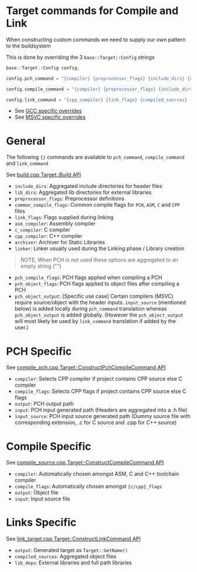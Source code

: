 # Target commands for Compile and Link

When constructing custom commands we need to supply our own pattern to the buildsystem

This is done by overriding the 3 `base::Target::Config` strings

```cpp
base::Target::Config config;

config.pch_command = "{compiler} {preprocessor_flags} {include_dirs} {common_compile_flags} {pch_compile_flags} {compile_flags} -o {output} -c {input}";

config.compile_command = "{compiler} {preprocessor_flags} {include_dirs} {common_compile_flags} {pch_object_flags} {compile_flags} -o {output} -c {input}";

config.link_command = "{cpp_compiler} {link_flags} {compiled_sources} -o {output} {lib_dirs} {lib_deps}";
```

- See [GCC specific overrides](../../buildcc/targets/include/targets/target_gcc.h)
- See [MSVC specific overrides](../../buildcc/targets/include/targets/target_msvc.h)

# General

The following `{}` commands are available to `pch_command`, `compile_command` and `link_command`

See [build.cpp Target::Build API](../../buildcc/lib/target/src/target/build.cpp)

- `include_dirs`: Aggregated include directories for header files
- `lib_dirs`: Aggregated lib directories for external libraries
- `preprocessor_flags`: Preprocessor definitions
- `common_compile_flags`: Common compile flags for `PCH`, `ASM`, `C` and `CPP` files
- `link_flags`: Flags supplied during linking
- `asm_compiler`: Assembly compiler
- `c_compiler`: C compiler
- `cpp_compiler`: C++ compiler
- `archiver`: Archiver for Static Libraries
- `linker`: Linker usually used during the Linking phase / Library creation

> NOTE, When PCH is not used these options are aggregated to an empty string ("")

- `pch_compile_flags`: PCH flags applied when compiling a PCH
- `pch_object_flags`: PCH flags applied to object files after compiling a PCH
- `pch_object_output`: [Specific use case] Certain compilers (MSVC) require source/object with the header inputs. `input_source` (mentioned below) is added locally during `pch_command` translation whereas `pch_object_output` is added globally. (However the `pch_object_output` will most likely be used by `link_command` translation if added by the user.)

# PCH Specific

See [compile_pch.cpp Target::ConstructPchCompileCommand API](../../buildcc/lib/target/src/target/compile_pch.cpp)

- `compiler`: Selects CPP compiler if project contains CPP source else C compiler
- `compile_flags`: Selects CPP flags if project contains CPP source else C flags
- `output`: PCH output path
- `input`: PCH input generated path (Headers are aggregated into a .h file)
- `input_source`: PCH input source generated path (Dummy source file with corresponding extension, .c for C source and .cpp for C++ source)

# Compile Specific

See [compile_source.cpp Target::ConstructCompileCommand API](../../buildcc/lib/target/src/target/compile_source.cpp)

- `compiler`: Automatically chosen amongst ASM, C and C++ toolchain compiler
- `compile_flags`: Automatically chosen amongst `{c/cpp}_flags`
- `output`: Object file
- `input`: Input source file

# Links Specific

See [link_target.cpp Target::ConstructLinkCommand API](../../buildcc/lib/target/src/target/link_target.cpp)

- `output`: Generated target as `Target::GetName()`
- `compiled_sources`: Aggregated object files
- `lib_deps`: External libraries and full path libraries
